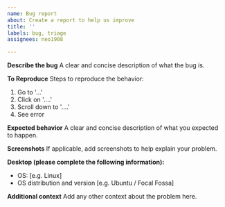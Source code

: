 ```yaml
---
name: Bug report
about: Create a report to help us improve
title: ''
labels: bug, triage
assignees: neo1908

---
```


**Describe the bug**
A clear and concise description of what the bug is.

**To Reproduce**
Steps to reproduce the behavior:
1. Go to '...'
2. Click on '....'
3. Scroll down to '....'
4. See error

**Expected behavior**
A clear and concise description of what you expected to happen.

**Screenshots**
If applicable, add screenshots to help explain your problem.

**Desktop (please complete the following information):**
 - OS: [e.g. Linux]
- OS distribution and version [e.g. Ubuntu / Focal Fossa]

**Additional context**
Add any other context about the problem here.
